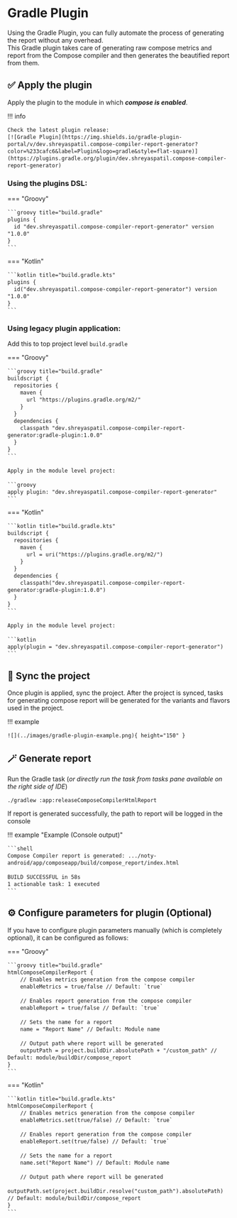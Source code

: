 # Gradle Plugin

Using the Gradle Plugin, you can fully automate the process of generating the report without any overhead.  
This Gradle plugin takes care of generating raw compose metrics and report from the Compose compiler and then 
generates the beautified report from them.

## ✅ Apply the plugin

Apply the plugin to the module in which _**compose is enabled**_.

!!! info

    Check the latest plugin release: 
    [![Gradle Plugin](https://img.shields.io/gradle-plugin-portal/v/dev.shreyaspatil.compose-compiler-report-generator?color=%233cafc6&label=Plugin&logo=gradle&style=flat-square)](https://plugins.gradle.org/plugin/dev.shreyaspatil.compose-compiler-report-generator)

### Using the plugins DSL:

=== "Groovy"

    ```groovy title="build.gradle"
    plugins {
      id "dev.shreyaspatil.compose-compiler-report-generator" version "1.0.0"
    }
    ```

=== "Kotlin"

    ```kotlin title="build.gradle.kts"
    plugins {
      id("dev.shreyaspatil.compose-compiler-report-generator") version "1.0.0"
    }    
    ```

### Using legacy plugin application:

Add this to top project level `build.gradle`

=== "Groovy"

    ```groovy title="build.gradle"
    buildscript {
      repositories {
        maven {
          url "https://plugins.gradle.org/m2/"
        }
      }
      dependencies {
        classpath "dev.shreyaspatil.compose-compiler-report-generator:gradle-plugin:1.0.0"
      }
    }
    ```

    Apply in the module level project:

    ```groovy
    apply plugin: "dev.shreyaspatil.compose-compiler-report-generator"
    ```

=== "Kotlin"

    ```kotlin title="build.gradle.kts"
    buildscript {
      repositories {
        maven {
          url = uri("https://plugins.gradle.org/m2/")
        }
      }
      dependencies {
        classpath("dev.shreyaspatil.compose-compiler-report-generator:gradle-plugin:1.0.0")
      }
    }
    ```
    
    Apply in the module level project:

    ```kotlin
    apply(plugin = "dev.shreyaspatil.compose-compiler-report-generator")
    ```

## 💫 Sync the project 

Once plugin is applied, sync the project. After the project is synced, tasks for generating compose report will be 
generated for the variants and flavors used in the project.

!!! example
    
    ![](../images/gradle-plugin-example.png){ height="150" }

## 🪄 Generate report

Run the Gradle task (_or directly run the task from tasks pane available on the right side of IDE_)

```shell
./gradlew :app:releaseComposeCompilerHtmlReport
```

If report is generated successfully, the path to report will be logged in the console

!!! example "Example (Console output)"

    ```shell
    Compose Compiler report is generated: .../noty-android/app/composeapp/build/compose_report/index.html
    
    BUILD SUCCESSFUL in 58s
    1 actionable task: 1 executed
    ```

## ⚙️ Configure parameters for plugin (Optional)

If you have to configure plugin parameters manually (which is completely optional), it can be configured as follows:

=== "Groovy"

    ```groovy title="build.gradle"
    htmlComposeCompilerReport {
        // Enables metrics generation from the compose compiler
        enableMetrics = true/false // Default: `true`
    
        // Enables report generation from the compose compiler
        enableReport = true/false // Default: `true`
        
        // Sets the name for a report
        name = "Report Name" // Default: Module name
    
        // Output path where report will be generated
        outputPath = project.buildDir.absolutePath + "/custom_path" // Default: module/buildDir/compose_report
    }
    ```

=== "Kotlin"
    
    ```kotlin title="build.gradle.kts"
    htmlComposeCompilerReport {
        // Enables metrics generation from the compose compiler
        enableMetrics.set(true/false) // Default: `true`
    
        // Enables report generation from the compose compiler
        enableReport.set(true/false) // Default: `true`
    
        // Sets the name for a report
        name.set("Report Name") // Default: Module name
    
        // Output path where report will be generated
        outputPath.set(project.buildDir.resolve("custom_path").absolutePath) // Default: module/buildDir/compose_report
    }
    ```
